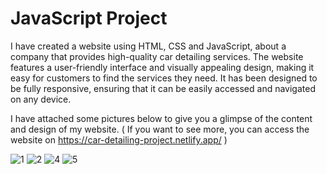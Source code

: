 # JavaScript Project

I have created a website using HTML, CSS and JavaScript, about a company that provides high-quality car detailing services. The website features a user-friendly interface and visually appealing design, making it easy for customers to find the services they need. It has been designed to be fully responsive, ensuring that it can be easily accessed and navigated on any device.

I have attached some pictures below to give you a glimpse of the content and design of my website. ( If you want to see more, you can access the website on https://car-detailing-project.netlify.app/ )

![1](https://user-images.githubusercontent.com/32037529/212154514-ca51991b-03bf-409f-8322-1f6fcd3f424d.jpg)
![2](https://user-images.githubusercontent.com/32037529/212154527-7e549bf9-a38e-48d3-9679-f8988c830a44.jpg)
![4](https://user-images.githubusercontent.com/32037529/212154549-c44ccc50-56e3-4acb-bec2-2a2aa64507c4.jpg)
![5](https://user-images.githubusercontent.com/32037529/212154578-54125233-afc1-4bc3-a444-f63e64de9135.jpg)
